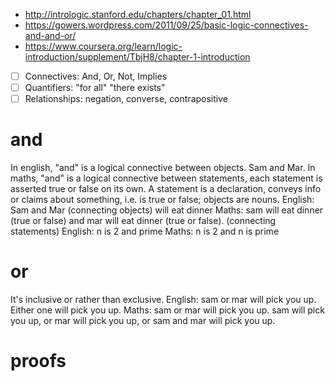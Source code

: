 - http://intrologic.stanford.edu/chapters/chapter_01.html
- https://gowers.wordpress.com/2011/09/25/basic-logic-connectives-and-and-or/
- https://www.coursera.org/learn/logic-introduction/supplement/TbjH8/chapter-1-introduction

- [ ] Connectives: And, Or, Not, Implies
- [ ] Quantifiers: "for all" "there exists"
- [ ] Relationships: negation, converse, contrapositive

# and
In english, "and" is a logical connective between objects. Sam and Mar. 
In maths, "and" is a logical connective between statements, each statement is asserted true or false on its own.
A statement is a declaration, conveys info or claims about something, i.e. is true or false; objects are nouns.
English: Sam and Mar (connecting objects) will eat dinner
Maths: sam will eat dinner (true or false) and mar will eat dinner (true or false). (connecting statements)
English: n is 2 and prime
Maths: n is 2 and n is prime

# or
It's inclusive or rather than exclusive.
English: sam or mar will pick you up. Either one will pick you up.
Maths: sam or mar will pick you up. sam will pick you up, or mar will pick you up, or sam and mar will pick you up.

# proofs
